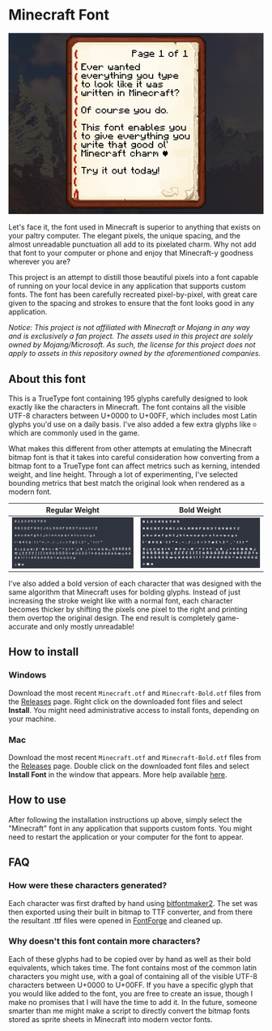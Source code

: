 # Minecraft Font

![](images/in-game-screenshot.png)

Let's face it, the font used in Minecraft is superior to anything that exists on your paltry computer. The elegant pixels, the unique spacing, and the almost unreadable punctuation all add to its pixelated charm. Why not add that font to your computer or phone and enjoy that Minecraft-y goodness wherever you are?

This project is an attempt to distill those beautiful pixels into a font capable of running on your local device in any application that supports custom fonts. The font has been carefully recreated pixel-by-pixel, with great care given to the spacing and strokes to ensure that the font looks good in any application.

*Notice: This project is not affiliated with Minecraft or Mojang in any way and is exclusively a fan project. The assets used in this project are solely owned by Mojang/Microsoft. As such, the license for this project does not apply to assets in this repository owned by the aforementioned companies.*

## About this font

This is a TrueType font containing 195 glyphs carefully designed to look exactly like the characters in Minecraft. The font contains all the visible UTF-8 characters between U+0000 to U+00FF, which includes most Latin glyphs you'd use on a daily basis. I've also added a few extra glyphs like `☺` which are commonly used in the game.

What makes this different from other attempts at emulating the Minecraft bitmap font is that it takes into careful consideration how converting from a bitmap font to a TrueType font can affect metrics such as kerning, intended weight, and line height. Through a lot of experimenting, I've selected bounding metrics that best match the original look when rendered as a modern font.

Regular Weight             |  **Bold Weight**
:-------------------------:|:-------------------------:
| ![](images/glyphset.png) | ![](images/glyphset-bold.png) |

I've also added a bold version of each character that was designed with the same algorithm that Minecraft uses for bolding glyphs. Instead of just increasing the stroke weight like with a normal font, each character becomes thicker by shifting the pixels one pixel to the right and printing them overtop the original design. The end result is completely game-accurate and only mostly unreadable!

## How to install

### Windows

Download the most recent `Minecraft.otf` and `Minecraft-Bold.otf` files from the [Releases](https://github.com/IdreesInc/Minecraft-Font/releases) page. Right click on the downloaded font files and select **Install**. You might need administrative access to install fonts, depending on your machine.

### Mac

Download the most recent `Minecraft.otf` and `Minecraft-Bold.otf` files from the [Releases](https://github.com/IdreesInc/Minecraft-Font/releases) page. Double click on the downloaded font files and select **Install Font** in the window that appears. More help available [here](https://support.apple.com/en-us/HT201749).

## How to use

After following the installation instructions up above, simply select the "Minecraft" font in any application that supports custom fonts. You might need to restart the application or your computer for the font to appear.

## FAQ

### How were these characters generated?

Each character was first drafted by hand using [bitfontmaker2](https://www.pentacom.jp/pentacom/bitfontmaker2/). The set was then exported using their built in bitmap to TTF converter, and from there the resultant .ttf files were opened in [FontForge](https://fontforge.org/en-US/) and cleaned up.

### Why doesn't this font contain more characters?

Each of these glyphs had to be copied over by hand as well as their bold equivalents, which takes time. The font contains most of the common latin characters you might use, with a goal of containing all of the visible UTF-8 characters between U+0000 to U+00FF. If you have a specific glyph that you would like added to the font, you are free to create an issue, though I make no promises that I will have the time to add it. In the future, someone smarter than me might make a script to directly convert the bitmap fonts stored as sprite sheets in Minecraft into modern vector fonts.

<!-- ### Is there a monospaced version?

Absolutely, check out [Minecraft Mono](https://github.com/IdreesInc/Minecraft-Mono) for a monospaced version with updated glyphs for better readability. -->
